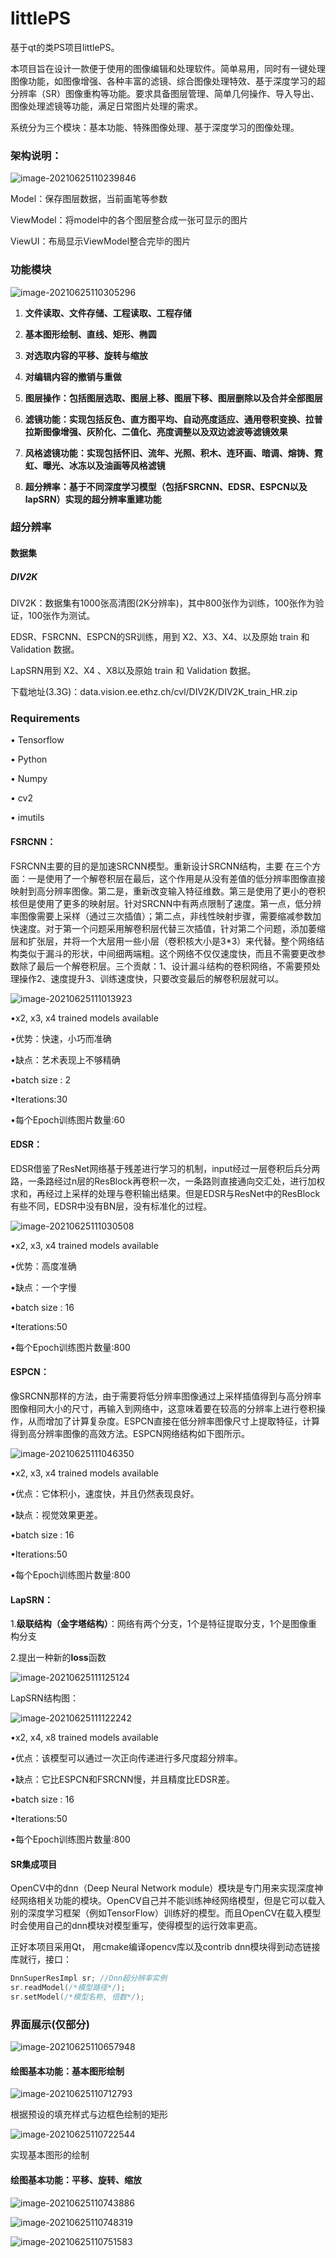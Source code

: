 # littlePS
基于qt的类PS项目littlePS。

本项目旨在设计一款便于使用的图像编辑和处理软件。简单易用，同时有一键处理图像功能，如图像增强、各种丰富的滤镜、综合图像处理特效、基于深度学习的超分辨率（SR）图像重构等功能。要求具备图层管理、简单几何操作、导入导出、图像处理滤镜等功能，满足日常图片处理的需求。

系统分为三个模块：基本功能、特殊图像处理、基于深度学习的图像处理。



### 架构说明：

![image-20210625110239846](img/image-20210625110239846.png)

Model：保存图层数据，当前画笔等参数

ViewModel：将model中的各个图层整合成一张可显示的图片

ViewUI：布局显示ViewModel整合完毕的图片

### 功能模块

![image-20210625110305296](img/image-20210625110305296.png)



1. **文件读取、文件存储、工程读取、工程存储**

2. **基本图形绘制、直线、矩形、椭圆**

3. **对选取内容的平移、旋转与缩放**

4. **对编辑内容的撤销与重做**

5. **图层操作：包括图层选取、图层上移、图层下移、图层删除以及合并全部图层**

6. **滤镜功能：实现包括反色、直方图平均、自动亮度适应、通用卷积变换、拉普拉斯图像增强、灰阶化、二值化、亮度调整以及双边滤波等滤镜效果**

7. **风格滤镜功能：实现包括怀旧、流年、光照、积木、连环画、暗调、熔铸、霓虹、曝光、冰冻以及油画等风格滤镜**

8. **超分辨率：基于不同深度学习模型（包括FSRCNN、EDSR、ESPCN以及lapSRN）实现的超分辨率重建功能**





### **超分辨率**



#### **数据集**

##### DIV2K

DIV2K：数据集有1000张高清图(2K分辨率)，其中800张作为训练，100张作为验证，100张作为测试。

EDSR、FSRCNN、ESPCN的SR训练，用到 X2、X3、X4、以及原始 train 和 Validation 数据。

LapSRN用到 X2、X4 、X8以及原始 train 和 Validation 数据。

下载地址(3.3G)：data.vision.ee.ethz.ch/cvl/DIV2K/DIV2K_train_HR.zip



### **Requirements**

• Tensorflow

• Python

• Numpy

• cv2

• imutils

#### FSRCNN：

 FSRCNN主要的目的是加速SRCNN模型。重新设计SRCNN结构，主要 在三个方面：一是使用了一个解卷积层在最后，这个作用是从没有差值的低分辨率图像直接映射到高分辨率图像。第二是，重新改变输入特征维数。第三是使用了更小的卷积核但是使用了更多的映射层。针对SRCNN中有两点限制了速度。第一点，低分辨率图像需要上采样（通过三次插值）；第二点，非线性映射步骤，需要缩减参数加快速度。对于第一个问题采用解卷积层代替三次插值，针对第二个问题，添加萎缩层和扩张层，并将一个大层用一些小层（卷积核大小是3*3）来代替。整个网络结构类似于漏斗的形状，中间细两端粗。这个网络不仅仅速度快，而且不需要更改参数除了最后一个解卷积层。三个贡献：1、设计漏斗结构的卷积网络，不需要预处理操作2、速度提升3、训练速度快，只要改变最后的解卷积层就可以。

![image-20210625111013923](img/image-20210625111013923.png)



•x2, x3, x4 trained models available

•优势：快速，小巧而准确

•缺点：艺术表现上不够精确

•batch size : 2

•Iterations:30

•每个Epoch训练图片数量:60



#### EDSR：

 EDSR借鉴了ResNet网络基于残差进行学习的机制，input经过一层卷积后兵分两路，一条路经过n层的ResBlock再卷积一次，一条路则直接通向交汇处，进行加权求和，再经过上采样的处理与卷积输出结果。但是EDSR与ResNet中的ResBlock有些不同，EDSR中没有BN层，没有标准化的过程。

![image-20210625111030508](img/image-20210625111030508.png)

•x2, x3, x4 trained models available

•优势：高度准确

•缺点：一个字慢

•batch size : 16

•Iterations:50

•每个Epoch训练图片数量:800



#### ESPCN：

 像SRCNN那样的方法，由于需要将低分辨率图像通过上采样插值得到与高分辨率图像相同大小的尺寸，再输入到网络中，这意味着要在较高的分辨率上进行卷积操作，从而增加了计算复杂度。ESPCN直接在低分辨率图像尺寸上提取特征，计算得到高分辨率图像的高效方法。ESPCN网络结构如下图所示。

![image-20210625111046350](img/image-20210625111046350.png)

•x2, x3, x4 trained models available

•优点：它体积小，速度快，并且仍然表现良好。

•缺点：视觉效果更差。

•batch size : 16

•Iterations:50

•每个Epoch训练图片数量:800



#### LapSRN：

1.**级联结构（金字塔结构）**：网络有两个分支，1个是特征提取分支，1个是图像重构分支

 2.提出一种新的**loss**函数

![image-20210625111125124](img/image-20210625111125124.png)

LapSRN结构图：

![image-20210625111122242](img/image-20210625111122242.png)

•x2, x4, x8 trained models available

•优点：该模型可以通过一次正向传递进行多尺度超分辨率。

•缺点：它比ESPCN和FSRCNN慢，并且精度比EDSR差。

•batch size : 16

•Iterations:50

•每个Epoch训练图片数量:800



#### **SR集成项目**

OpenCV中的dnn（Deep Neural Network module）模块是专门用来实现深度神经网络相关功能的模块。OpenCV自己并不能训练神经网络模型，但是它可以载入别的深度学习框架（例如TensorFlow）训练好的模型。而且OpenCV在载入模型时会使用自己的dnn模块对模型重写，使得模型的运行效率更高。



正好本项目采用Qt， 用cmake编译opencv库以及contrib dnn模块得到动态链接库就行，接口：

```c++
DnnSuperResImpl sr; //Dnn超分辨率实例
sr.readModel(/*模型路径*/);
sr.setModel(/*模型名称, 倍数*/);
```



### **界面展示**(仅部分)

![image-20210625110657948](img/image-20210625110657948.png)

#### **绘图基本功能：基本图形绘制**

![image-20210625110712793](img/image-20210625110712793.png)

根据预设的填充样式与边框色绘制的矩形



![image-20210625110722544](img/image-20210625110722544.png)

实现基本图形的绘制



#### **绘图基本功能：平移、旋转、缩放**

![image-20210625110743886](img/image-20210625110743886.png)

![image-20210625110748319](img/image-20210625110748319.png)

![image-20210625110751583](img/image-20210625110751583.png)

#### 

### 

